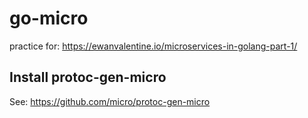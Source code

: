 # go-micro


practice for: https://ewanvalentine.io/microservices-in-golang-part-1/


## Install protoc-gen-micro

See: https://github.com/micro/protoc-gen-micro


